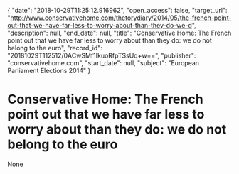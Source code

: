 {
  "date": "2018-10-29T11:25:12.916962", 
  "open_access": false, 
  "target_url": "http://www.conservativehome.com/thetorydiary/2014/05/the-french-point-out-that-we-have-far-less-to-worry-about-than-they-do-we-d", 
  "description": null, 
  "end_date": null, 
  "title": "Conservative Home: The French point out that we have far less to worry about than they do: we do not belong to the euro", 
  "record_id": "20181029T112512/0ACwSMf1IkuoRfpTSsUq+w==", 
  "publisher": "conservativehome.com", 
  "start_date": null, 
  "subject": "European Parliament Elections 2014"
}

# Conservative Home: The French point out that we have far less to worry about than they do: we do not belong to the euro

None